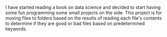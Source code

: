 I have started reading a book on data science and decided to start having some fun programming some small projects on the side. 
This project is for moving files to folders based on the results of reading each file's contents to determine if they are good or bad files based on predetermined keywords.